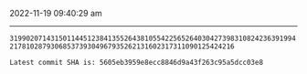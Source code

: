 2022-11-19 09:40:29 am

---

`31990207143150114451238413552643810554225652640304273983108242363919942178102879306853739304967935262131602317311090125424216`

`Latest commit SHA is: 5605eb3959e8ecc8846d9a43f263c95a5dcc03e8 `
